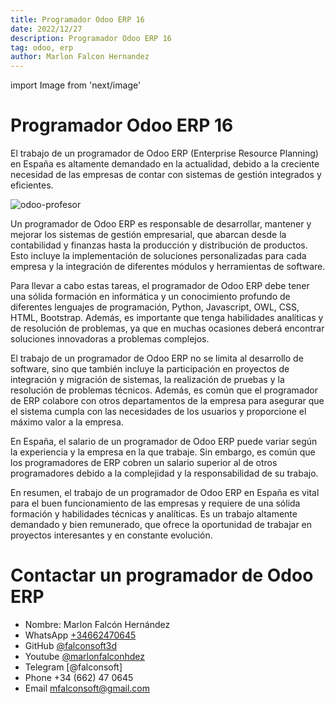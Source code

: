 ```yaml
---
title: Programador Odoo ERP 16
date: 2022/12/27
description: Programador Odoo ERP 16
tag: odoo, erp
author: Marlon Falcon Hernandez
---
```

import Image from 'next/image'

# Programador Odoo ERP 16

El trabajo de un programador de Odoo ERP (Enterprise Resource Planning) en España es altamente demandado en la actualidad, debido a la creciente necesidad de las empresas de contar con sistemas de gestión integrados y eficientes.

<Image
  src="/images/programador-odoo-erp.png"
  alt="odoo-profesor"
  width={1280}
  height={720}
  priority
  className="next-image"
/>

Un programador de Odoo ERP es responsable de desarrollar, mantener y mejorar los sistemas de gestión empresarial, que abarcan desde la contabilidad y finanzas hasta la producción y distribución de productos. Esto incluye la implementación de soluciones personalizadas para cada empresa y la integración de diferentes módulos y herramientas de software.

Para llevar a cabo estas tareas, el programador de Odoo ERP debe tener una sólida formación en informática y un conocimiento profundo de diferentes lenguajes de programación, Python, Javascript, OWL, CSS, HTML, Bootstrap. Además, es importante que tenga habilidades analíticas y de resolución de problemas, ya que en muchas ocasiones deberá encontrar soluciones innovadoras a problemas complejos.

El trabajo de un programador de Odoo ERP no se limita al desarrollo de software, sino que también incluye la participación en proyectos de integración y migración de sistemas, la realización de pruebas y la resolución de problemas técnicos. Además, es común que el programador de ERP colabore con otros departamentos de la empresa para asegurar que el sistema cumpla con las necesidades de los usuarios y proporcione el máximo valor a la empresa.

En España, el salario de un programador de Odoo ERP puede variar según la experiencia y la empresa en la que trabaje. Sin embargo, es común que los programadores de ERP cobren un salario superior al de otros programadores debido a la complejidad y la responsabilidad de su trabajo.

En resumen, el trabajo de un programador de Odoo ERP en España es vital para el buen funcionamiento de las empresas y requiere de una sólida formación y habilidades técnicas y analíticas. Es un trabajo altamente demandado y bien remunerado, que ofrece la oportunidad de trabajar en proyectos interesantes y en constante evolución.

# Contactar un programador de Odoo ERP
- Nombre: Marlon Falcón Hernández
- WhatsApp [+34662470645](https://web.whatsapp.com/send?phone=34662470645&text=)
- GitHub [@falconsoft3d](https://github.com/falconsoft3d)
- Youtube [@marlonfalconhdez](https://www.youtube.com/@marlonfalconhdez)
- Telegram [@falconsoft]
- Phone +34 (662) 47 0645
- Email mfalconsoft@gmail.com